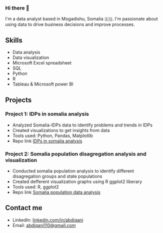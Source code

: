 ### Hi there 👋

I'm a data analyst based in Mogadishu, Somalia 🇸🇴. I'm passionate about using data to drive business decisions and improve processes.

## Skills

- Data analysis
- Data visualization
- Microsoft Excel spreadsheet
- SQL
- Python
- R
- Tableau & Microsoft power BI

## Projects

### Project 1: IDPs in somalia analysis

- Analyzed Somalia-IDPs data to identify problems and trends in IDPs
- Created visualizations to get insights from data
- Tools used: Python, Pandas, Matplotlib
- Repo link [IDPs in somalia analysis](https://github.com/abdiqani110/Somalia_internal-displaced-persons-data-analysis-using-python)

### Project 2: Somalia population disagregation analysis and visualization

- Conducted somalia population analysis to identify different disagregation groups and state populations
- Created defferent visualization graphs using R ggplot2 liberary
- Tools used: R, ggplot2
-  Repo link [Somalia population data analysis](https://github.com/abdiqani110/Somali-population-data-analysis-and-visualization-using-R)

## Contact me

- LinkedIn: [linkedin.com/in/abdiqani](https://www.linkedin.com/in/abdiqani110/)
- Email: abdiqani110@gmail.com
